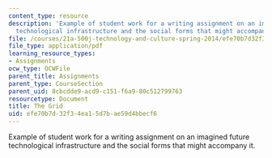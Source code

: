 ```yaml
---
content_type: resource
description: 'Example of student work for a writing assignment on an imagined future
  technological infrastructure and the social forms that might accompany it. '
file: /courses/21a-500j-technology-and-culture-spring-2014/efe70b7d32f34ea15d7bae59d4bbecf6_MIT21A_500JS14_the_grid.pdf
file_type: application/pdf
learning_resource_types:
- Assignments
ocw_type: OCWFile
parent_title: Assignments
parent_type: CourseSection
parent_uid: 8cbcdde9-acd9-c151-f6a9-80c512799763
resourcetype: Document
title: The Grid
uid: efe70b7d-32f3-4ea1-5d7b-ae59d4bbecf6
---
```

Example of student work for a writing assignment on an imagined future technological infrastructure and the social forms that might accompany it. 

